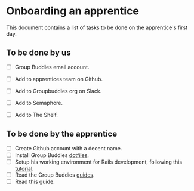Onboarding an apprentice
========================

This document contains a list of tasks to be done on the apprentice's first day.


To be done by us
----------------

- [ ] Group Buddies email account.
- [ ] Add to apprentices team on Github.
- [ ] Add to Groupbuddies org on Slack.
- [ ] Add to Semaphore.
- [ ] Add to The Shelf.


To be done by the apprentice
----------------------------

- [ ] Create Github account with a decent name.
- [ ] Install Group Buddies [dotfiles](https://github.com/groupbuddies/dotfiles).
- [ ] Setup his working environment for Rails development, following this [tutorial](http://tutorials.jumpstartlab.com/topics/environment/environment.html).
- [ ] Read the Group Buddies [guides](https://github.com/groupbuddies/guides).
- [ ] Read this guide.
